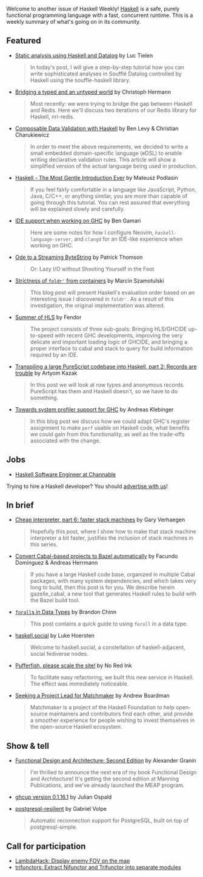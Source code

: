 Welcome to another issue of Haskell Weekly!
[Haskell](https://www.haskell.org) is a safe, purely functional programming language with a fast, concurrent runtime.
This is a weekly summary of what's going on in its community.

## Featured

- [Static analysis using Haskell and Datalog](https://luctielen.com/posts/static_analysis_using_haskell_and_datalog/) by Luc Tielen
  > In today's post, I will give a step-by-step tutorial how you can write sophisticated analyses in Soufflé Datalog controlled by Haskell using the souffle-haskell library.

- [Bridging a typed and an untyped world](https://blog.noredink.com/post/657844755189972992/bridging-a-typed-and-an-untyped-world) by Christoph Hermann
  > Most recently: we were trying to bridge the gap between Haskell and Redis. Here we'll discuss two iterations of our Redis library for Haskell, nri-redis.

- [Composable Data Validation with Haskell](https://www.foxhound.systems/blog/composable-data-validation/) by Ben Levy & Christian Charukiewicz
  > In order to meet the above requirements, we decided to write a small embedded domain-specific language (eDSL) to enable writing declarative validation rules. This article will show a simplified version of the actual language being used in production.

- [Haskell - The Most Gentle Introduction Ever](https://mpodlasin.com/articles/haskell-i) by Mateusz Podlasin
  > If you feel fairly comfortable in a language like JavaScript, Python, Java, C/C++, or anything similar, you are more than capable of going through this tutorial. You can rest assured that everything will be explained slowly and carefully.

- [IDE support when working on GHC](https://bgamari.github.io/posts/2021-07-23-ide-support-working-on-ghc.html) by Ben Gamari
  > Here are some notes for how I configure Neovim, `haskell-language-server`, and `clangd` for an IDE-like experience when working on GHC.

- [Ode to a Streaming ByteString](https://blog.sumtypeofway.com/posts/ode-to-a-streaming-bytestream.html) by Patrick Thomson
  > Or: Lazy I/O without Shooting Yourself in the Foot

- [Strictness of `foldr'` from containers](https://coot.me/posts/containers-strict-foldr.html) by Marcin Szamotulski
  > This blog post will present Haskell's evaluation order based on an interesting issue I discovered in `foldr'`. As a result of this investigation, the original implementation was altered.

- [Summer of HLS](https://mpickering.github.io//ide/posts/2021-07-22-summer-of-hls.html) by Fendor
  > The project consists of three sub-goals: Bringing HLS/GHCIDE up-to-speed with recent GHC developments, improving the very delicate and important loading logic of GHCIDE, and bringing a proper interface to cabal and stack to query for build information required by an IDE.

- [Transpiling a large PureScript codebase into Haskell, part 2: Records are trouble](https://blog.monadfix.com/nau-2-records) by Artyom Kazak
  > In this post we will look at row types and anonymous records. PureScript has them and Haskell doesn't, so we have to do something.

- [Towards system profiler support for GHC](https://well-typed.com/blog/2021/07/ghc-sp-profiling/) by Andreas Klebinger
  > In this blog post we discuss how we could adapt GHC's register assignment to make `perf` usable on Haskell code, what benefits we could gain from this functionality, as well as the trade-offs associated with the change.

## Jobs

- [Haskell Software Engineer at Channable](https://jobs.channable.com/o/haskell-software-engineer-2)

Trying to hire a Haskell developer?
You should [advertise with us](https://haskellweekly.news/advertising.html)!

## In brief

- [Cheap interpreter, part 6: faster stack machines](https://cuddly-octo-palm-tree.com/posts/2021-07-25-cwafi-6-faster-stack-machine/) by Gary Verhaegen
  > Hopefully this post, where I show how to make that stack machine interpreter a bit faster, justifies the inclusion of stack machines in this series.

- [Convert Cabal-based projects to Bazel automatically](https://www.tweag.io/blog/2021-07-28-gazelle-cabal/) by Facundo Domínguez & Andreas Herrmann
  > If you have a large Haskell code base, organized in multiple Cabal packages, with many system dependencies, and which takes very long to build, then this post is for you. We describe herein gazelle_cabal, a new tool that generates Haskell rules to build with the Bazel build tool.

- [`forall`s in Data Types](https://brandonchinn178.github.io/blog/2021/07/23/foralls-in-data-types.html) by Brandon Chinn
  > This post contains a quick guide to using `forall` in a data type.

- [haskell.social](https://www.haskell.social) by Luke Hoersten
  > Welcome to haskell.social, a constellation of haskell-adjacent, social fediverse nodes.

- [Pufferfish, please scale the site!](https://blog.noredink.com/post/657392972659310592/pufferfish-please-scale-the-site) by No Red Ink
  > To facilitate easy refactoring, we built this new service in Haskell. The effect was immediately noticeable.

- [Seeking a Project Lead for Matchmaker](https://discourse.haskell.org/t/seeking-a-project-lead-for-matchmaker/2799?u=taylorfausak) by Andrew Boardman
  > Matchmaker is a project of the Haskell Foundation to help open-source maintainers and contributors find each other, and provide a smoother experience for people wishing to invest themselves in the open-source Haskell ecosystem.

## Show & tell

- [Functional Design and Architecture: Second Edition](https://discourse.haskell.org/t/functional-design-and-architecture-second-edition-manning-publications/2798?u=taylorfausak) by Alexander Granin
  > I'm thrilled to announce the next era of my book Functional Design and Architecture! It's getting the second edition at Manning Publications, and we've already launched the MEAP program.

- [ghcup version 0.1.16.1](https://np.reddit.com/r/haskell/comments/ottx21/ann_ghcup01161_released/) by Julian Ospald

- [postgresql-resilient](https://github.com/gvolpe/postgresql-resilient/tree/f84f1d6f374b15f0265819b447f3287db33ede90) by Gabriel Volpe
  > Automatic reconnection support for PostgreSQL, built on top of postgresql-simple.

## Call for participation

-   [LambdaHack: Display enemy FOV on the map](https://github.com/LambdaHack/LambdaHack/issues/259)
-   [trifunctors: Extract Nifunctor and Trifunctor into separate modules](https://github.com/lemastero/trifunctors/issues/5)
